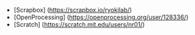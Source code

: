 - [Scrapbox] (https://scrapbox.io/ryokilab/)
- [OpenProcessing] (https://openprocessing.org/user/128336/)
- [Scratch] (https://scratch.mit.edu/users/nr01/)
